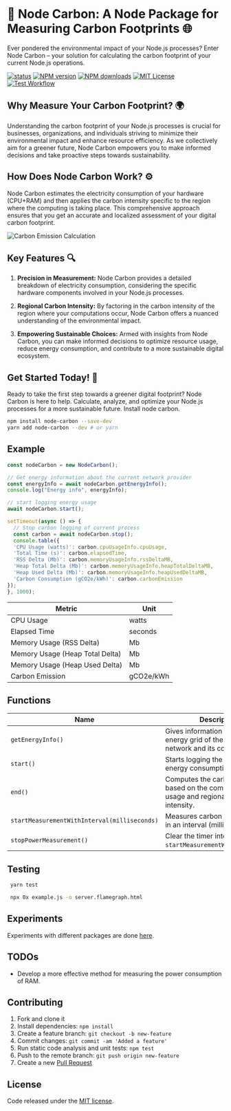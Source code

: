 # 🌱 Node Carbon: A Node Package for Measuring Carbon Footprints 🌐

Ever pondered the environmental impact of your Node.js processes? Enter Node Carbon – your solution for calculating the carbon footprint of your current Node.js operations.

[![status](https://joss.theoj.org/papers/2319047071d2f0e14401ca3ced73c0c0/status.svg)](https://joss.theoj.org/papers/2319047071d2f0e14401ca3ced73c0c0)
<span class="badge-npmversion"><a href="https://npmjs.org/package/node-carbon" title="View this project on NPM"><img src="https://img.shields.io/npm/v/node-carbon.svg" alt="NPM version" /></a></span>
<span class="badge-npmdownloads"><a href="https://npmjs.org/package/node-carbon" title="View this project on NPM"><img src="https://img.shields.io/npm/dm/node-carbon.svg" alt="NPM downloads" /></a></span>
[![MIT License](https://img.shields.io/badge/License-MIT-yellow.svg)](https://opensource.org/licenses/MIT)
[![Test Workflow](https://github.com/sumn2u/node-carbon/workflows/Test%20Workflow/badge.svg)](https://github.com/sumn2u/node-carbon/actions)



## Why Measure Your Carbon Footprint? 🌍

Understanding the carbon footprint of your Node.js processes is crucial for businesses, organizations, and individuals striving to minimize their environmental impact and enhance resource efficiency. As we collectively aim for a greener future, Node Carbon empowers you to make informed decisions and take proactive steps towards sustainability.

## How Does Node Carbon Work? ⚙️

Node Carbon estimates the electricity consumption of your hardware (CPU+RAM) and then applies the carbon intensity specific to the region where the computing is taking place. This comprehensive approach ensures that you get an accurate and localized assessment of your digital carbon footprint.

![Carbon Emission Calculation](https://raw.githubusercontent.com/sumn2u/node-carbon/main/paper/carbon_emission.png)


## Key Features  🔍

1. **Precision in Measurement:** Node Carbon provides a detailed breakdown of electricity consumption, considering the specific hardware components involved in your Node.js processes.

2. **Regional Carbon Intensity:** By factoring in the carbon intensity of the region where your computations occur, Node Carbon offers a nuanced understanding of the environmental impact.

3. **Empowering Sustainable Choices:** Armed with insights from Node Carbon, you can make informed decisions to optimize resource usage, reduce energy consumption, and contribute to a more sustainable digital ecosystem.


## Get Started Today! 🚀

Ready to take the first step towards a greener digital footprint? Node Carbon is here to help. Calculate, analyze, and optimize your Node.js processes for a more sustainable future. Install node carbon.

```bash
npm install node-carbon --save-dev
yarn add node-carbon --dev # or yarn
```

## Example

```js
const nodeCarbon = new NodeCarbon();

// Get energy information about the current network provider
const energyInfo = await nodeCarbon.getEnergyInfo();
console.log("Energy info", energyInfo);

// start logging energy usage
await nodeCarbon.start();

setTimeout(async () => {
  // Stop carbon logging of current process
  const carbon = await nodeCarbon.stop();
  console.table({
  'CPU Usage (watts)': carbon.cpuUsageInfo.cpuUsage,
  'Total Time (s)': carbon.elapsedTime,
  'RSS Delta (Mb)': carbon.memoryUsageInfo.rssDeltaMB,
  'Heap Total Delta (Mb)': carbon.memoryUsageInfo.heapTotalDeltaMB,
  'Heap Used Delta (Mb)': carbon.memoryUsageInfo.heapUsedDeltaMB,
  'Carbon Consumption (gCO2e/kWh)': carbon.carbonEmission
});
}, 1000);
```

| Metric                                   | Unit         |
| ---------------------------------------- | ------------ |
| CPU Usage                                | watts        |
| Elapsed Time                             | seconds      |
| Memory Usage (RSS Delta)                  | Mb           |
| Memory Usage (Heap Total Delta)           | Mb           |
| Memory Usage (Heap Used Delta)            | Mb           |
| Carbon Emission                          | gCO2e/kWh    |

## Functions

| Name        | Description |
| ------------------ | ----------- |
| `getEnergyInfo()` | Gives information about the energy grid of the connected network and its composition. |
| `start()`          | Starts logging the hardware energy consumption. |
| `end()`            | Computes the carbon emission based on the computation power usage and regional carbon intensity. |
| `startMeasurementWithInterval(milliseconds)`            | Measures carbon consumption in an interval (milliseconds). |
| `stopPowerMeasurement()`            | Clear the timer interval set in `startMeasurementWithInterval()`. |


## Testing

```bash
 yarn test

 npx 0x example.js -o server.flamegraph.html
```

## Experiments
Experiments with different packages are done [here](https://github.com/sumn2u/node-carbon/tree/experiments/experiments).

## TODOs
- Develop a more effective method for measuring the power consumption of RAM.

## Contributing

1. Fork and clone it
1. Install dependencies: `npm install`
1. Create a feature branch: `git checkout -b new-feature`
1. Commit changes: `git commit -am 'Added a feature'`
1. Run static code analysis and unit tests: `npm test`
1. Push to the remote branch: `git push origin new-feature`
1. Create a new [Pull Request](https://github.com/sumn2u/node-carbon/pull/new/main)

## License

Code released under the [MIT license](./LICENSE).


